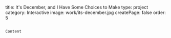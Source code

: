 title: It's December, and I Have Some Choices to Make
type: project
category: Interactive
image: work/its-december.jpg
createPage: false
order: 5

~~~

Content